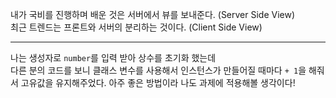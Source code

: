 내가 국비를 진행하며 배운 것은 서버에서 뷰를 보내준다. (Server Side View)   
최근 트렌드는 프론트와 서버의 분리하는 것이다. (Client Side View)   

---

나는 생성자로 `number`를 입력 받아 상수를 초기화 했는데   
다른 분의 코드를 보니 클래스 변수를 사용해서 인스턴스가 만들어질 때마다 `+ 1`을 해줘서 고유값을 유지해주었다.
아주 좋은 방법이라 나도 과제에 적용해볼 생각이다!
